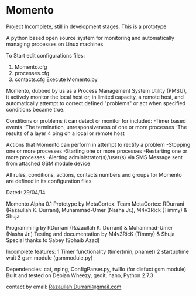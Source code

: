 Momento
=======

Project Incomplete, still in development stages. This is a prototype

A python based open source system for monitoring and automatically managing processes on Linux machines

To Start edit configurations files:
1. Momento.cfg
2. processes.cfg
3. contacts.cfg
Execute Momento.py

Momento, dubbed by us as a Process Management System Utility (PMSU), it actively monitor the local host or, in limited capacity, a remote host, and automatically attempt to correct defined "problems" or act when specified conditions became true.

Conditions or problems it can detect or monitor for included:
-Timer based events
-The termination, unresponsiveness of one or more processes
-The results of a layer 4 ping on a local or remote host

Actions that Momento can perform in attempt to rectify a problem
-Stopping one or more processes
-Starting one or more processes
-Restarting one or more processes
-Alerting administrator(s)/user(s) via SMS Message sent from attached GSM module device

All rules, conditions, actions, contacts numbers and groups for Momento are defined in its configuration files

Dated: 29/04/14

Momento Alpha 0.1 Prototype by MetaCortex.
Team MetaCortex: RDurrani (Razaullah K. Durrani), Muhammad-Umer (Nasha Jr.), M4v3Rick (Timmy) & Shuja

Programming by RDurrani (Razaullah K. Durrani) & Muhammad-Umer (Nasha Jr.)
Testing and documentation by M4v3RicK (Timmy) & Shuja
Special thanks to Sabey (Sohaib Azad)

Incomplete features:
 1	Timer functionality (timer(min, pname))
 2	startuptime wait
 3	gsm module (gsmmodule.py)

Dependencies: cat, nping, ConfigParser.py, twillo (for disfuct gsm module)
Built and tested on Debian Wheezy, gedit, nano, Python 2.7.3

contact by email: Razaullah.Durrani@gmail.com

